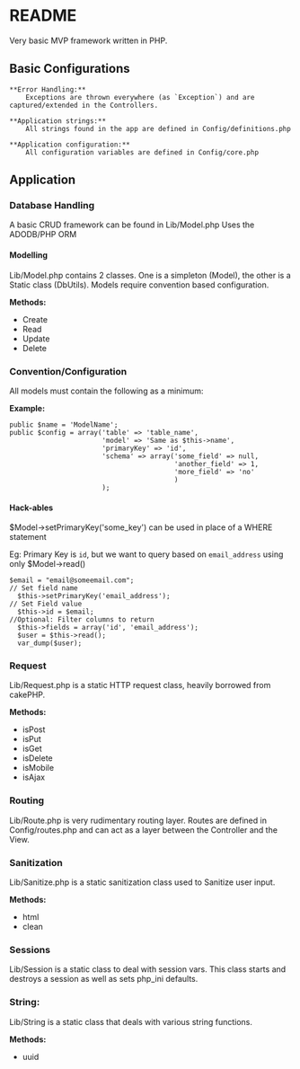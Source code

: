 # README #

Very basic MVP framework written in PHP.

## Basic Configurations ##

	**Error Handling:** 
		Exceptions are thrown everywhere (as `Exception`) and are captured/extended in the Controllers.

	**Application strings:** 		
		All strings found in the app are defined in Config/definitions.php
	
	**Application configuration:** 
		All configuration variables are defined in Config/core.php

## Application ##
	
### Database Handling ###

A basic CRUD framework can be found in Lib/Model.php
Uses the ADODB/PHP ORM

#### Modelling #### 
		
Lib/Model.php contains 2 classes.  One is a simpleton (Model), the other is a Static class (DbUtils).  Models require convention based configuration.

**Methods:**

* Create
* Read
* Update
* Delete

### Convention/Configuration ###

All models must contain the following as a minimum:

**Example:**

```
public $name = 'ModelName';
public $config = array('table' => 'table_name',
					   'model' => 'Same as $this->name',
					   'primaryKey' => 'id',
					   'schema' => array('some_field' => null,
							  			 'another_field' => 1,
							  			 'more_field' => 'no'
										 )
					   );
```

#### Hack-ables ####

$Model->setPrimaryKey('some_key') can be used in place of a WHERE statement

Eg:  Primary Key is `id`, but we want to query based on `email_address` using only $Model->read()

```			
$email = "email@someemail.com";
// Set field name
  $this->setPrimaryKey('email_address');
// Set Field value
  $this->id = $email;
//Optional: Filter columns to return
  $this->fields = array('id', 'email_address');
  $user = $this->read();
  var_dump($user);
```

### Request ###

Lib/Request.php is a static HTTP request class, heavily borrowed from cakePHP.

**Methods:**
			
* isPost
* isPut
* isGet
* isDelete
* isMobile
* isAjax

### Routing ###

Lib/Route.php is very rudimentary routing layer.  Routes are defined in Config/routes.php and can act as a layer between the Controller and the View.

### Sanitization ###

Lib/Sanitize.php is a static sanitization class used to Sanitize user input.

**Methods:**

* html
* clean

### Sessions ###
		
Lib/Session is a static class to deal with session vars.  This class starts and destroys a session as well as sets php_ini defaults.

### String: ###

Lib/String is a static class that deals with various string functions.

**Methods:**

* uuid